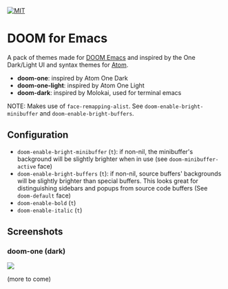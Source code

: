 [![MIT](https://img.shields.io/badge/license-MIT-green.svg)](https://opensource.org/licenses/MIT)

# DOOM for Emacs

A pack of themes made for [DOOM Emacs](https://github.com/hlissner/emacs.d) and
inspired by the One Dark/Light UI and syntax themes for [Atom](http://atom.io).

+ **doom-one**: inspired by Atom One Dark
+ **doom-one-light**: inspired by Atom One Light
+ **doom-dark**: inspired by Molokai, used for terminal emacs

NOTE: Makes use of `face-remapping-alist`. See `doom-enable-bright-minibuffer`
and `doom-enable-bright-buffers`.

## Configuration

+ `doom-enable-bright-minibuffer` (`t`): if non-nil, the minibuffer's background
  will be slightly brighter when in use (see `doom-minibuffer-active` face)
+ `doom-enable-bright-buffers` (`t`): if non-nil, source buffers' backgrounds
  will be slightly brighter than special buffers. This looks great for
  distinguishing sidebars and popups from source code buffers (See
  `doom-default` face)
+ `doom-enable-bold` (`t`)
+ `doom-enable-italic` (`t`)

## Screenshots

### doom-one (dark)

![](../screenshots/one-dark/01.png)

(more to come)

